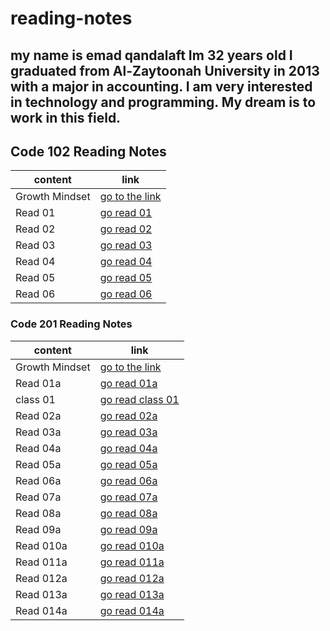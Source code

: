 # reading-notes
## my name is emad qandalaft Im 32 years old I graduated from Al-Zaytoonah University in 2013 with a major in accounting. I am very interested in technology and programming. My dream is to work in this field.

## Code 102 Reading Notes
content  | link
------------ | -------------
Growth Mindset	 | [go to the link](https://www.mindsetworks.com/science/)
Read 01 | [go read 01](https://qandalaft.github.io/reading-notes/read01)
Read 02 | [go read 02](https://qandalaft.github.io/reading-notes/read02)
Read 03 | [go read 03](https://qandalaft.github.io/reading-notes/read03)
Read 04 | [go read 04](https://qandalaft.github.io/reading-notes/read04)
Read 05 | [go read 05](https://qandalaft.github.io/reading-notes/read05)
Read 06 | [go read 06](https://qandalaft.github.io/reading-notes/read06)
###  Code 201 Reading Notes
content  | link
------------ | -------------
Growth Mindset	 | [go to the link](https://www.mindsetworks.com/science/)
Read 01a | [go read 01a](https://qandalaft.github.io/reading-notes/read01a)
class 01 | [go read class 01](https://qandalaft.github.io/reading-notes/class01)
Read 02a | [go read 02a](https://qandalaft.github.io/reading-notes/read02a)
Read 03a | [go read 03a](https://qandalaft.github.io/reading-notes/read03a)
Read 04a | [go read 04a](https://qandalaft.github.io/reading-notes/read04a)
Read 05a | [go read 05a](https://qandalaft.github.io/reading-notes/read05a)
Read 06a | [go read 06a](https://qandalaft.github.io/reading-notes/read06a)
Read 07a | [go read 07a](https://qandalaft.github.io/reading-notes/read07a)
Read 08a | [go read 08a](https://qandalaft.github.io/reading-notes/read08a)
Read 09a | [go read 09a](https://qandalaft.github.io/reading-notes/read09a)
Read 010a | [go read 010a](https://qandalaft.github.io/reading-notes/read010a)
Read 011a | [go read 011a](https://qandalaft.github.io/reading-notes/read011a)
Read 012a | [go read 012a](https://qandalaft.github.io/reading-notes/read012a)
Read 013a | [go read 013a](https://qandalaft.github.io/reading-notes/read013a)
Read 014a | [go read 014a](https://qandalaft.github.io/reading-notes/read014a)










 
